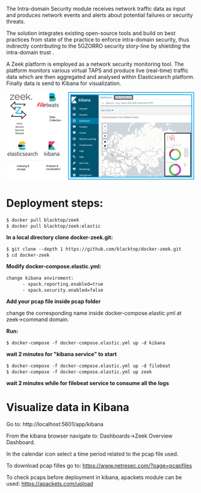 The  Intra-domain  Security  module  receives  network  traffic  data  as  input  and  produces  network events  and  alerts  about  potential  failures  or  security  threats. 

The solution integrates existing open-source tools and build on best practices from state of the practice to enforce intra-domain security, thus indirectly contributing to the 5GZORRO security story-line by shielding the intra-domain trust .

A Zeek platform is employed as a network security monitoring tool. 
The platform monitors various virtual TAPS and produce live (real-time) traffic data which are then aggregated and analysed within Elasticsearch platform. Finally data is send to Kibana for visualization.

![](https://github.com/almpertoerspamer/intrasecurity_test/blob/main/architecture.png)

# Deployment steps:
```
$ docker pull blacktop/zeek
$ docker pull blacktop/zeek:elastic
```
**In a local directory clone docker-zeek.git:**
```
$ git clone --depth 1 https://github.com/blacktop/docker-zeek.git
$ cd docker-zeek
```
**Modify docker-compose.elastic.yml:**
```
change kibana enviroment:
      - xpack.reporting.enabled=true
      - xpack.security.enabled=false
```
**Add your pcap file inside pcap folder**

 change the corresponding name inside docker-compose.elastic.yml at zeek->command domain.

**Run:**
```
$ docker-compose -f docker-compose.elastic.yml up -d kibana
```
**wait 2 minutes for "kibana service" to start**
```
$ docker-compose -f docker-compose.elastic.yml up -d filebeat
$ docker-compose -f docker-compose.elastic.yml up zeek
```
**wait 2 minutes while for filebeat service to consume all the logs**

# Visualize data in Kibana 
Go to: 
http://localhost:5601/app/kibana 

From the kibana browser navigate to: Dashboards->Zeek Overview Dashboard.

In the calendar icon select a time period related to the pcap file used.

To download pcap filles go to:
https://www.netresec.com/?page=pcapfiles

To check pcaps before deployment in kibana, apackets module can be used:
https://apackets.com/upload



